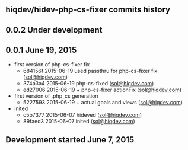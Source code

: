 hiqdev/hidev-php-cs-fixer commits history
-----------------------------------------

## 0.0.2 Under development


## 0.0.1 June 19, 2015

- first version of php-cs-fixer fix
    - 684156f 2015-06-19 used passthru for php-cs-fixer fix (sol@hiqdev.com)
    - 374a3a4 2015-06-19 php-cs-fixed (sol@hiqdev.com)
    - ed27006 2015-06-19 + php-cs-fixer actionFix (sol@hiqdev.com)
- first version of .php_cs generation
    - 5227593 2015-06-19 + actual goals and views (sol@hiqdev.com)
- inited
    - c5b7377 2015-06-07 hideved (sol@hiqdev.com)
    - 89faed3 2015-06-07 inited (sol@hiqdev.com)

## Development started June 7, 2015

